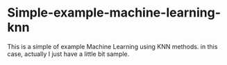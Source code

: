 # Simple-example-machine-learning-knn
This is a simple of example Machine Learning using KNN methods. in this case, actually I just have a little bit sample.

